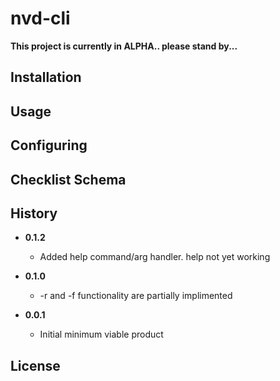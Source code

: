 # nvd-cli

**This project is currently in ALPHA.. please stand by...**

## Installation

## Usage

## Configuring

## Checklist Schema

## History

- **0.1.2**
    - Added help command/arg handler.  help <command> not yet working


- **0.1.0**
    - -r and -f functionality are partially implimented


- **0.0.1**
    - Initial minimum viable product


## License
